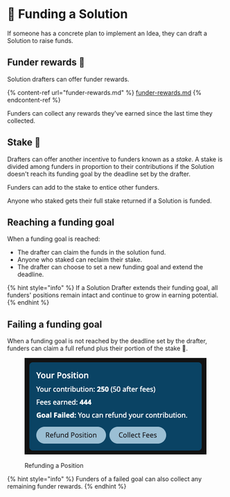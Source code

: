 # 💸 Funding a Solution

If someone has a concrete plan to implement an Idea, they can draft a Solution to raise funds.

## Funder rewards 🎁

Solution drafters can offer funder rewards.

{% content-ref url="funder-rewards.md" %}
[funder-rewards.md](funder-rewards.md)
{% endcontent-ref %}

Funders can collect any rewards they've earned since the last time they collected.

## Stake 💎

Drafters can offer another incentive to funders known as a _stake_. A stake is divided among funders in proportion to their contributions if the Solution doesn't reach its funding goal by the deadline set by the drafter.

Funders can add to the stake to entice other funders.

Anyone who staked gets their full stake returned if a Solution is funded.

## Reaching a funding goal

When a funding goal is reached:

* The drafter can claim the funds in the solution fund.
* Anyone who staked can reclaim their stake.
* The drafter can choose to set a new funding goal and extend the deadline.

{% hint style="info" %}
If a Solution Drafter extends their funding goal, all funders' positions remain intact and continue to grow in earning potential.
{% endhint %}

## Failing a funding goal

When a funding goal is not reached by the deadline set by the drafter, funders can claim a full refund plus their portion of the stake 💎.

<figure><img src="../.gitbook/assets/solution-position-goal-failed.png" alt=""><figcaption><p>Refunding a Position</p></figcaption></figure>

{% hint style="info" %}
Funders of a failed goal can also collect any remaining funder rewards.
{% endhint %}
